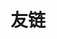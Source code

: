 # 友链
<LinkCard title="本站博客主题" link="https://qbook.open17.vip/" desc="本博客基于vuepress-theme-qbook搭建" />
<LinkCard title="AllenYGY的博客" link="https://allenygy.github.io" desc="校内学习笔记" />
<LinkCard title="HARKERBEST" link="https://www.harkerbest.cn" desc="Try your best,do your best" />

<div style="clear:both"></div>
<br/>
